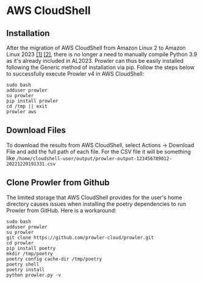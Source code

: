 # AWS CloudShell

## Installation
After the migration of AWS CloudShell from Amazon Linux 2 to Amazon Linux 2023 [[1]](https://aws.amazon.com/about-aws/whats-new/2023/12/aws-cloudshell-migrated-al2023/) [[2]](https://docs.aws.amazon.com/cloudshell/latest/userguide/cloudshell-AL2023-migration.html), there is no longer a need to manually compile Python 3.9 as it's already included in AL2023. Prowler can thus be easily installed following the Generic method of installation via pip. Follow the steps below to successfully execute Prowler v4 in AWS CloudShell:
```shell
sudo bash
adduser prowler
su prowler
pip install prowler
cd /tmp || exit
prowler aws
```

## Download Files

To download the results from AWS CloudShell, select Actions -> Download File and add the full path of each file. For the CSV file it will be something like `/home/cloudshell-user/output/prowler-output-123456789012-20221220191331.csv`

## Clone Prowler from Github

The limited storage that AWS CloudShell provides for the user's home directory causes issues when installing the poetry dependencies to run Prowler from GitHub. Here is a workaround:
```shell
sudo bash
adduser prowler
su prowler
git clone https://github.com/prowler-cloud/prowler.git
cd prowler
pip install poetry
mkdir /tmp/poetry
poetry config cache-dir /tmp/poetry
poetry shell
poetry install
python prowler.py -v
```
